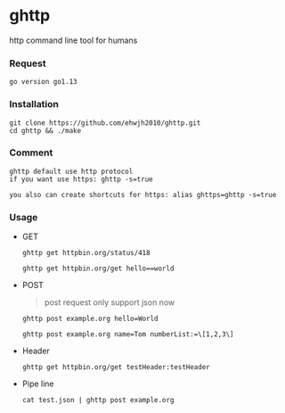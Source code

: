 # ghttp
http command line tool for humans

### Request

```
go version go1.13
```



### Installation

```
git clone https://github.com/ehwjh2010/ghttp.git
cd ghttp && ./make
```



### Comment

```
ghttp default use http protocol
if you want use https: ghttp -s=true

you also can create shortcuts for https: alias ghttps=ghttp -s=true
```





### Usage

+ GET 

  ```
  ghttp get httpbin.org/status/418
  ```

  ```
  ghttp get httpbin.org/get hello==world
  ```

  

+ POST

  > post request only support json now

  ```
  ghttp post example.org hello=World
  ```

  ```
  ghttp post example.org name=Tom numberList:=\[1,2,3\]
  ```



+ Header

  ```
  ghttp get httpbin.org/get testHeader:testHeader
  ```



+ Pipe line

  ```
  cat test.json | ghttp post example.org
  ```

  